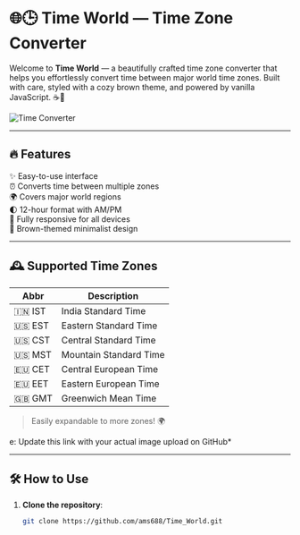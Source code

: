 # 🌐🕒 Time World — Time Zone Converter

Welcome to **Time World** — a beautifully crafted time zone converter that helps you effortlessly convert time between major world time zones. Built with care, styled with a cozy brown theme, and powered by vanilla JavaScript. ☕🧠

![Time Converter](https://github.com/ams688/Time_World/assets/YOUR-IMAGE-ID-HERE) <!-- Optional: Replace with a screenshot -->

---

## 🔥 Features

✨ Easy-to-use interface  
⏰ Converts time between multiple zones  
🌍 Covers major world regions  
🌓 12-hour format with AM/PM  
📱 Fully responsive for all devices  
🎨 Brown-themed minimalist design  

---

## 🕰️ Supported Time Zones

| Abbr | Description               |
|------|---------------------------|
| 🇮🇳 IST  | India Standard Time        |
| 🇺🇸 EST  | Eastern Standard Time      |
| 🇺🇸 CST  | Central Standard Time      |
| 🇺🇸 MST  | Mountain Standard Time     |
| 🇪🇺 CET  | Central European Time      |
| 🇪🇺 EET  | Eastern European Time      |
| 🇬🇧 GMT  | Greenwich Mean Time        |

> Easily expandable to more zones! 🌍

e: Update this link with your actual image upload on GitHub*

---

## 🛠️ How to Use

1. **Clone the repository**:
   ```bash
   git clone https://github.com/ams688/Time_World.git
